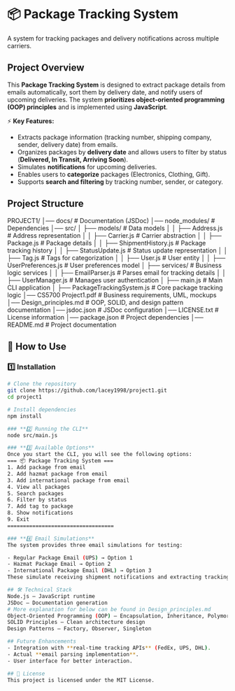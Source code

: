 # 📦 Package Tracking System

A system for tracking packages and delivery notifications across multiple carriers.

## Project Overview
This **Package Tracking System** is designed to extract package details from emails automatically, sort them by delivery date, and notify users of upcoming deliveries. The system **prioritizes object-oriented programming (OOP) principles** and is implemented using **JavaScript**. 

⚡ **Key Features:**
- Extracts package information (tracking number, shipping company, sender, delivery date) from emails.
- Organizes packages by **delivery date** and allows users to filter by status (**Delivered, In Transit, Arriving Soon**).
- Simulates **notifications** for upcoming deliveries.
- Enables users to **categorize** packages (Electronics, Clothing, Gift).
- Supports **search and filtering** by tracking number, sender, or category.

## Project Structure
PROJECT1/ │── docs/ # Documentation (JSDoc) │── node_modules/ # Dependencies │── src/ │ ├── models/ # Data models │ │ ├── Address.js # Address representation │ │ ├── Carrier.js # Carrier abstraction │ │ ├── Package.js # Package details │ │ ├── ShipmentHistory.js # Package tracking history │ │ ├── StatusUpdate.js # Status update representation │ │ ├── Tag.js # Tags for categorization │ │ ├── User.js # User entity │ │ ├── UserPreferences.js # User preferences model │ ├── services/ # Business logic services │ │ ├── EmailParser.js # Parses email for tracking details │ │ ├── UserManager.js # Manages user authentication │ ├── main.js # Main CLI application │ ├── PackageTrackingSystem.js # Core package tracking logic │── CS5700 Project1.pdf # Business requirements, UML, mockups │── Design_principles.md # OOP, SOLID, and design pattern documentation │── jsdoc.json # JSDoc configuration │── LICENSE.txt # License information │── package.json # Project dependencies │── README.md # Project documentation


## 📖 How to Use
### **1️⃣ Installation**
```sh
# Clone the repository
git clone https://github.com/lacey1998/project1.git
cd project1

# Install dependencies
npm install

### **2️⃣ Running the CLI**
node src/main.js

### **3️⃣ Available Options**
Once you start the CLI, you will see the following options:
=== 📦 Package Tracking System ===
1. Add package from email
2. Add hazmat package from email
3. Add international package from email
4. View all packages
5. Search packages
6. Filter by status
7. Add tag to package
8. Show notifications
9. Exit
==================================

### **4️⃣ Email Simulations**
The system provides three email simulations for testing:

- Regular Package Email (UPS) → Option 1
- Hazmat Package Email → Option 2
- International Package Email (DHL) → Option 3
These simulate receiving shipment notifications and extracting tracking details.Full email can be viewed in main.js. 

## 🛠️ Technical Stack
Node.js – JavaScript runtime
JSDoc – Documentation generation
# More explanation for below can be found in Design_principles.md 
Object-Oriented Programming (OOP) – Encapsulation, Inheritance, Polymorphism
SOLID Principles – Clean architecture design
Design Patterns – Factory, Observer, Singleton

## Future Enhancements
- Integration with **real-time tracking APIs** (FedEx, UPS, DHL).
- Actual **email parsing implementation**.
- User interface for better interaction.

## 📜 License
This project is licensed under the MIT License.

